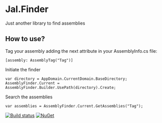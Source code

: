 # Jal.Finder
Just another library to find assemblies

## How to use?
Tag your assembly adding the next attribute in your AssemblyInfo.cs file:

    [assembly: AssemblyTag("Tag")]
    
Initiate the finder

    var directory = AppDomain.CurrentDomain.BaseDirectory;
    AssemblyFinder.Current = AssemblyFinder.Builder.UsePath(directory).Create;
    
Search the assemblies

    var assemblies = AssemblyFinder.Current.GetAssemblies("Tag");
    
[![Build status](https://ci.appveyor.com/api/projects/status/riewcxw29gy77855/branch/master?svg=true)](https://ci.appveyor.com/project/raulnq/jal-assemblyfinder/branch/master)
[![NuGet](https://img.shields.io/nuget/v/Jal.AssemblyFinder.svg)](https://www.nuget.org/packages/Jal.AssemblyFinder) 





